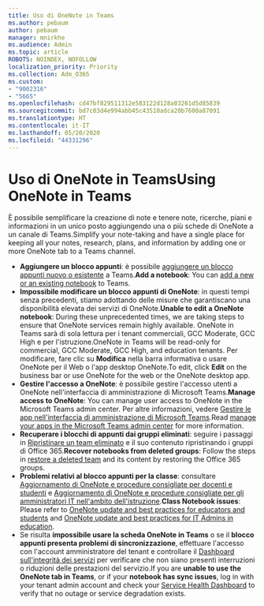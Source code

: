 ```yaml
---
title: Uso di OneNote in Teams
ms.author: pebaum
author: pebaum
manager: mnirkhe
ms.audience: Admin
ms.topic: article
ROBOTS: NOINDEX, NOFOLLOW
localization_priority: Priority
ms.collection: Adm_O365
ms.custom:
- "9002316"
- "5665"
ms.openlocfilehash: cd47bf829511312e583122d128a03261d5d85839
ms.sourcegitcommit: bd7c03d4e994abb45c43510adca20b7600a87091
ms.translationtype: HT
ms.contentlocale: it-IT
ms.lasthandoff: 05/20/2020
ms.locfileid: "44331296"
---
```

# <a name="using-onenote-in-teams"></a><span data-ttu-id="65832-102">Uso di OneNote in Teams</span><span class="sxs-lookup"><span data-stu-id="65832-102">Using OneNote in Teams</span></span>

<span data-ttu-id="65832-103">È possibile semplificare la creazione di note e tenere note, ricerche, piani e informazioni in un unico posto aggiungendo una o più schede di OneNote a un canale di Teams.</span><span class="sxs-lookup"><span data-stu-id="65832-103">Simplify your note-taking and have a single place for keeping all your notes, research, plans, and information by adding one or more OneNote tab to a Teams channel.</span></span>

- <span data-ttu-id="65832-104">**Aggiungere un blocco appunti**: è possibile [aggiungere un blocco appunti nuovo o esistente](https://support.microsoft.com/it-IT/office/add-a-onenote-notebook-to-teams-0ec78cc3-ba3b-4279-a88e-aa40af9865c2) a Teams.</span><span class="sxs-lookup"><span data-stu-id="65832-104">**Add a notebook**: You can [add a new or an existing notebook](https://support.microsoft.com/it-IT/office/add-a-onenote-notebook-to-teams-0ec78cc3-ba3b-4279-a88e-aa40af9865c2) to Teams.</span></span>
- <span data-ttu-id="65832-105">**Impossibile modificare un blocco appunti di OneNote**: in questi tempi senza precedenti, stiamo adottando delle misure che garantiscano una disponibilità elevata dei servizi di OneNote.</span><span class="sxs-lookup"><span data-stu-id="65832-105">**Unable to edit a OneNote notebook**: During these unprecedented times, we are taking steps to ensure that OneNote services remain highly available.</span></span>  <span data-ttu-id="65832-106">OneNote in Teams sarà di sola lettura per i tenant commerciali, GCC Moderate, GCC High e per l'istruzione.</span><span class="sxs-lookup"><span data-stu-id="65832-106">OneNote in Teams will be read-only for commercial, GCC Moderate, GCC High, and education tenants.</span></span> <span data-ttu-id="65832-107">Per modificare, fare clic su **Modifica** nella barra informativa o usare OneNote per il Web o l'app desktop OneNote.</span><span class="sxs-lookup"><span data-stu-id="65832-107">To edit, click **Edit** on the business bar or use OneNote for the web or the OneNote desktop app.</span></span>
- <span data-ttu-id="65832-108">**Gestire l'accesso a OneNote**: è possibile gestire l'accesso utenti a OneNote nell'interfaccia di amministrazione di Microsoft Teams.</span><span class="sxs-lookup"><span data-stu-id="65832-108">**Manage access to OneNote**: You can manage user access to OneNote in the Microsoft Teams admin center.</span></span> <span data-ttu-id="65832-109">Per altre informazioni, vedere [Gestire le app nell'interfaccia di amministrazione di Microsoft Teams](https://docs.microsoft.com/MicrosoftTeams/manage-apps).</span><span class="sxs-lookup"><span data-stu-id="65832-109">Read [manage your apps in the Microsoft Teams admin center](https://docs.microsoft.com/MicrosoftTeams/manage-apps) for more information.</span></span>
- <span data-ttu-id="65832-110">**Recuperare i blocchi di appunti dai gruppi eliminati**: seguire i passaggi in [Ripristinare un team eliminato](https://docs.microsoft.com/microsoftteams/archive-or-delete-a-team#restore-a-deleted-team) e il suo contenuto ripristinando i gruppi di Office 365.</span><span class="sxs-lookup"><span data-stu-id="65832-110">**Recover notebooks from deleted groups**: Follow the steps in [restore a deleted team](https://docs.microsoft.com/microsoftteams/archive-or-delete-a-team#restore-a-deleted-team) and its content by restoring the Office 365 groups.</span></span>
- <span data-ttu-id="65832-111">**Problemi relativi al blocco appunti per la classe**: consultare [Aggiornamento di OneNote e procedure consigliate per docenti e studenti](https://support.office.com/article/onenote-update-and-best-practices-for-educators-and-students-dde775f0-8b06-4263-8b54-1e9ddc3dd146) e [Aggiornamento di OneNote e procedure consigliate per gli amministratori IT nell'ambito dell'istruzione](https://support.office.com/article/onenote-update-and-best-practices-for-it-admins-in-education-9d78f2b2-5e25-4288-b597-b4ba463c7b46?ui=en-US&rs=en-US&ad=US).</span><span class="sxs-lookup"><span data-stu-id="65832-111">**Class Notebook issues**: Please refer to [OneNote update and best practices for educators and students](https://support.office.com/article/onenote-update-and-best-practices-for-educators-and-students-dde775f0-8b06-4263-8b54-1e9ddc3dd146) and [OneNote update and best practices for IT Admins in education](https://support.office.com/article/onenote-update-and-best-practices-for-it-admins-in-education-9d78f2b2-5e25-4288-b597-b4ba463c7b46?ui=en-US&rs=en-US&ad=US).</span></span>
- <span data-ttu-id="65832-112">Se risulta **impossibile usare la scheda OneNote in Teams** o se il **blocco appunti presenta problemi di sincronizzazione**, effettuare l'accesso con l'account amministratore del tenant e controllare il [Dashboard sull'integrità dei servizi](https://docs.microsoft.com/office365/enterprise/view-service-health) per verificare che non siano presenti interruzioni o riduzioni delle prestazioni del servizio.</span><span class="sxs-lookup"><span data-stu-id="65832-112">If you are **unable to use the OneNote tab in Teams**, or if your **notebook has sync issues**, log in with your tenant admin account and check your [Service Health Dashboard](https://docs.microsoft.com/office365/enterprise/view-service-health) to verify that no outage or service degradation exists.</span></span>
